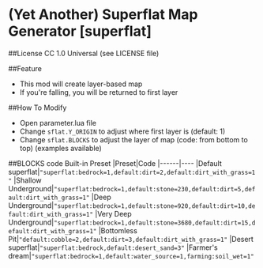 (Yet Another) Superflat Map Generator [superflat]
=========

##License
CC 1.0 Universal (see LICENSE file)

##Feature
- This mod will create layer-based map
- If you're falling, you will be returned to first layer

##How To Modify
- Open parameter.lua file
- Change ```sflat.Y_ORIGIN``` to adjust where first layer is (default: 1)
- Change ```sflat.BLOCKS``` to adjust the layer of map (code: from bottom to top) (examples available)

##BLOCKS code Built-in Preset
|Preset|Code
|------|----
|Default superflat|`"superflat:bedrock=1,default:dirt=2,default:dirt_with_grass=1"`
|Shallow Underground|`"superflat:bedrock=1,default:stone=230,default:dirt=5,default:dirt_with_grass=1"`
|Deep Underground|`"superflat:bedrock=1,default:stone=920,default:dirt=10,default:dirt_with_grass=1"`
|Very Deep Underground|`"superflat:bedrock=1,default:stone=3680,default:dirt=15,default:dirt_with_grass=1"`
|Bottomless Pit|`"default:cobble=2,default:dirt=3,default:dirt_with_grass=1"`
|Desert superflat|`"superflat:bedrock,default:desert_sand=3"`
|Farmer's dream|`"superflat:bedrock=1,default:water_source=1,farming:soil_wet=1"`
